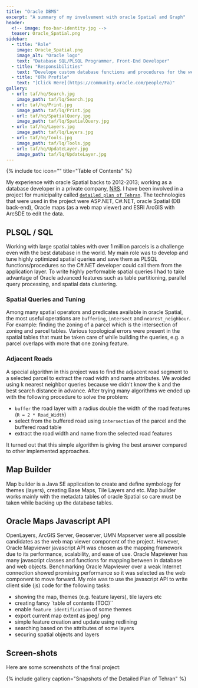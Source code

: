 ```yaml
---
title: "Oracle DBMS"
excerpt: "A summary of my involvement with oracle Spatial and Graph"
header:
  <!-- image: foo-bar-identity.jpg -->
  teaser: Oracle_Spatial.png
sidebar:
  - title: "Role"
    image: Oracle_Spatial.png
    image_alt: "Oracle logo"
    text: "Database SQL/PLSQL Programmer, Front-End Developer"
  - title: "Responsibilities"
    text: "Develope custom database functions and procedures for the web developer, prepare map based javascript code for the front-end web developer."
  - title: "OTN Profile"
    text: "[Click Here](https://community.oracle.com/people/Fa)"
gallery:
  - url: taf/hq/Search.jpg
    image_path: taf/lq/Search.jpg
  - url: taf/hq/Print.jpg
    image_path: taf/lq/Print.jpg
  - url: taf/hq/SpatialQuery.jpg
    image_path: taf/lq/SpatialQuery.jpg
  - url: taf/hq/Layers.jpg
    image_path: taf/lq/Layers.jpg
  - url: taf/hq/Tools.jpg
    image_path: taf/lq/Tools.jpg
  - url: taf/hq/UpdateLayer.jpg
    image_path: taf/lq/UpdateLayer.jpg
---
```

{% include toc icon="" title="Table of Contents" %}

My experience with oracle Spatial backs to 2012-2013; working as a database developer in a private company, [NRS](http://www.nrsgeo.com/). I have been involved in a project for municipality called [`detailed plan of Tehran`](http://en.tehran.ir/ViewArticle/tabid/77/ArticleId/630/Detailed-Plan-Is-Tehrans-Strategic-Document-for-Urban-Management.aspx). The technologies that were used in the project were ASP.NET, C#.NET, oracle Spatial (DB back-end), Oracle maps (as a web map viewer) and ESRI ArcGIS with ArcSDE to edit the data.

## PLSQL / SQL
Working with large spatial tables with over 1 million parcels is a challenge even with the best database in the world. My main role was to develop and tune highly optimized spatial queries and save them as PLSQL functions/procedures so the C#.NET developer could call them from the application layer. To write highly performable spatial queries I had to take advantage of Oracle advanced features such as table partitioning, parallel query processing, and spatial data clustering. 

### Spatial Queries and Tuning
Among many spatial operators and predicates available in oracle Spatial, the most useful operations are `buffering`, `intersect` and `nearest_neighbour`. For example: finding the zoning of a parcel which is the intersection of zoning and parcel tables. 
Various topological errors were present in the spatial tables that must be taken care of while building the queries, e.g. a parcel overlaps with more that one zoning feature.

### Adjacent Roads
A special algorithm in this project was to find the adjacent road segment to a selected parcel to extract the road width and name attributes. We avoided using k nearest neighbor queries because we didn't know the k and the best search distance in advance.
After trying many algorithms we ended up with the following procedure to solve the problem:

- `buffer` the road layer with a radius double the width of the road features (`R = 2 * Road_Width`)
- select from the buffered road using `intersection` of the parcel and the buffered road table
- extract the road width and name from the selected road features

It turned out that this simple algorithm is giving the best answer compared to other implemented approaches.

## Map Builder
Map builder is a Java SE application to create and define symbology for themes (layers), creating Base Maps, Tile Layers and etc. Map builder works mainly with the metadata tables of oracle Spatial so care must be taken while backing up the database tables.

## Oracle Maps Javascript API
OpenLayers, ArcGIS Server, Geoserver, UMN Mapserver were all possible candidates as the web map viewer component of the project. However, Oracle Mapviewer javascript API was chosen as the mapping framework due to its performance, scalability, and ease of use. Oracle Mapviewer has many javascript classes and functions for mapping between in database and web objects. Benchmarking Oracle Mapviewer over a weak Internet connection showed promising performance so it was selected as the web component to move forward. 
My role was to use the javascript API to write client side (js) code for the following tasks:

- showing the map, themes (e.g. feature layers), tile layers etc
- creating fancy `table of contents (TOC)``
- enable `feature identification` of some themes
- export current map extent as jpeg/  png
- simple feature creation and update using redlining
- searching based on the attributes of some layers
- securing spatial objects and layers


## Screen-shots
Here are some screenshots of the final project:

{% include gallery caption="Snapshots of the Detailed Plan of Tehran" %}
